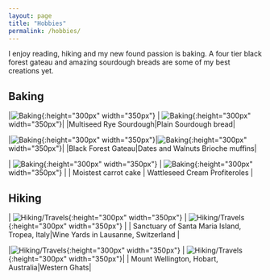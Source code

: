```yaml
---
layout: page
title: "Hobbies"
permalink: /hobbies/
---
```



I enjoy reading, hiking and my new found passion is baking.
A four tier black forest gateau and amazing sourdough breads are some of my best creations yet.

## Baking 

|![Baking](/images/IMG_5253.JPG){:height="300px" width="350px"} | ![Baking](/images/IMG_5276.JPG){:height="300px" width="350px"}|
|Multiseed Rye Sourdough|Plain Sourdough bread|

|![Baking](/images/black_forest.jpg){:height="300px" width="350px"}|![Baking](/images/muffins.jpg){:height="300px" width="350px"}|
|Black Forest Gateau|Dates and Walnuts Brioche muffins|

| ![Baking](/images/carrot_cake.jpg){:height="300px" width="350px"} | ![Baking](/images/shoe_pastry.jpg){:height="300px" width="350px"} |
| Moistest carrot cake | Wattleseed Cream Profiteroles |

##  Hiking

| ![Hiking/Travels](/images/IMG_1896.jpg){:height="300px" width="350px"} | ![Hiking/Travels](/images/geneva1.jpg){:height="300px" width="350px"} |
| Sanctuary of Santa Maria Island, Tropea, Italy|Wine Yards in Lausanne, Switzerland  |


|![Hiking/Travels](/images/hobart.jpg){:height="300px" width="350px"} | ![Hiking/Travels](/images/western_ghats.jpg){:height="300px" width="350px"}|
| Mount Wellington, Hobart, Australia|Western Ghats|
